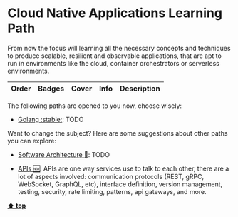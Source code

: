 [//]: # (Auto generated file from templates)

# Cloud Native Applications Learning Path

From now the focus will learning all the necessary concepts and techniques to produce scalable, resilient and observable applications, that are apt to run in environments like the cloud, container orchestrators or serverless environments.

| Order | Badges | Cover | Info | Description |
| --- | --- | --- | --- | --- |

The following paths are opened to you now, choose wisely:

- [Golang :stable:](./content/paths/golang.md): TODO


Want to change the subject? Here are some suggestions about other paths you can explore:

- [Software Architecture :construction:](./content/paths/software-architecture.md): TODO

- [APIs :new:](./content/paths/apis.md): APIs are one way services use to talk to each other, there are a lot of aspects involved: communication protocols (REST, gRPC, WebSocket, GraphQL, etc), interface definition, version management, testing, security, rate limiting, patterns, api gateways, and more.


[**⬆ top**](#cloud-native-applications-learning-path)
